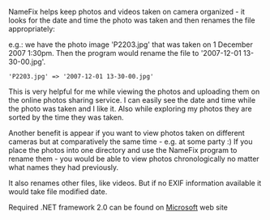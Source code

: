 NameFix helps keep photos and videos taken on camera organized - it looks for the date and time the photo was taken and then renames the file appropriately:

e.g.: we have the photo image 'P2203.jpg' that was taken on 1 December 2007 1:30pm.
Then the program would rename the file to '2007-12-01 13-30-00.jpg'.

`'P2203.jpg' => '2007-12-01 13-30-00.jpg'`

This is very helpful for me while viewing the photos and uploading them on the online photos sharing service.
I can easily see the date and time while the photo was taken and I like it.
Also while exploring my photos they are sorted by the time they was taken.

Another benefit is appear if you want to view photos taken on different cameras but at comparatively the same time - e.g. at some party :)
If you place the photos into one directory and use the NameFix program to rename them - you would be able to view photos chronologically no matter what names they had previously.

It also renames other files, like videos. But if no EXIF information available it would take file modified date.

Required .NET framework 2.0 can be found on [Microsoft](http://www.microsoft.com/downloads/details.aspx?FamilyID=0856EACB-4362-4B0D-8EDD-AAB15C5E04F5&displaylang=en) web site
